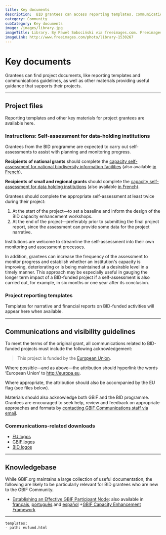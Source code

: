 ```yaml
---
title: Key documents
description:  BID grantees can access reporting templates, communications guidelines and other key project materials.
category: Community
subCategory: Key documents
image: /images/library.jpg
imageTitle: Library. By Paweł Sobociński via freeimages.com. Freeimages content license.
imageLink: http://www.freeimages.com/photo/library-1530267
---
```

# Key documents

Grantees can find project documents, like reporting templates and communications guidelines, as well as other materials providing useful guidance that supports their projects.

<!-- toc -->
<!-- tocstop -->

-----------------------

## Project files

Reporting templates and other key materials for project grantees are available here.

### Instructions: Self-assessment for data-holding institutions

Grantees from the BID programme are expected to carry out self-assessments to assist with planning and monitoring progress.

**Recipients of national grants** should complete the [capacity self-assessment for national biodiversity information facilities](http://www.gbif.org/resource/82277) (also available [in French](http://www.gbif.org/resource/82782)). 

**Recipients of small and regional grants** should complete the [capacity self-assessment for data holding institutions](http://www.gbif.org/resource/82785) (also available [in French](http://www.gbif.org/resource/82813)). 

Grantees should complete the appropriate self-assessment at least twice during their project:

1. At the start of the project—to set a baseline and inform the design of the BID capacity enhancement workshops.
2. At the end of the project—preferably prior to submitting the final project report, since the assessment can provide some data for the project narrative. 

Institutions are welcome to streamline the self-assessment into their own monitoring and assessment processes. 

In addition, grantees can increase the frequency of the assessment to monitor progress and establish whether an institution's capacity is improving, deteriorating or is being maintained at a desirable level in a timely manner. This approach may be especially useful in gauging the longer term impact of a BID-funded  project if a self-assessment is also carried out, for example, in six months or one year after its conclusion. 

### Project reporting templates

Templates for narrative and financial reports on BID-funded activities will appear here when available.

-----------------------

## Communications and visibility guidelines

To meet the terms of the original grant, all communications related to BID-funded projects must include the following acknowledgement: 

> This project is funded by the [European Union](http://europa.eu).

Where possible—and as above—the attribution should hyperlink the words ‘European Union’ to http://europa.eu. 

Where appropriate, the attribution should also be accompanied by the EU flag (see files below). 

Materials should also acknowledge both GBIF and the BID programme. Grantees are encouraged to seek help, review and feedback on appropriate approaches and formats by [contacting GBIF Communications staff via email](mailto:communication@gbif.org).

### Communications-related downloads
+ [EU logos](http://bid.gbif.org/raw/eu-flags.zip)
+ [GBIF logos](http://gbif.org/logos)
+ [BID logos](http://bid.gbif.org/raw/BID-logos.zip)

-----------

## Knowledgebase

While GBIF.org maintains a large collection of useful documentation, the following are likely to be particularly relevant for BID grantees who are new to the GBIF Community.        

+ [Establishing an Effective GBIF Participant Node](http://www.gbif.org/resource/80925): also available in [français](http://www.gbif.org/resource/82147), [português](http://www.gbif.org/resource/82231) and [español](http://www.gbif.org/resource/82186)
+[GBIF Capacity Enhancement Framework](http://www.gbif.org/resource/80954)

-----------

```styledYaml
templates:
- path: eufund.html
```
